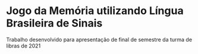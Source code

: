 # Jogo da Memória utilizando Língua Brasileira de Sinais

Trabalho desenvolvido para apresentação de final de semestre da turma de libras de 2021
